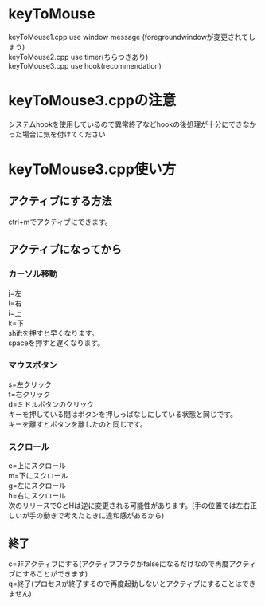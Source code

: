 # keyToMouse  
keyToMouse1.cpp use window message (foregroundwindowが変更されてしまう)   
keyToMouse2.cpp use timer(ちらつきあり)  
keyToMouse3.cpp use hook(recommendation)  
#  keyToMouse3.cppの注意  
システムhookを使用しているので異常終了などhookの後処理が十分にできなかった場合に気を付けてください
# keyToMouse3.cpp使い方
## アクティブにする方法  
ctrl+mでアクティブにできます。  
## アクティブになってから  
### カーソル移動
j=左  
l=右  
i=上  
k=下  
shiftを押すと早くなります。   
spaceを押すと遅くなります。   
### マウスボタン  
s=左クリック  
f=右クリック  
d=ミドルボタンのクリック  
キーを押している間はボタンを押しっぱなしにしている状態と同じです。  
キーを離すとボタンを離したのと同じです。  
### スクロール  
e=上にスクロール  
m=下にスクロール  
g=左にスクロール  
h=右にスクロール  
次のリリースでGとHは逆に変更される可能性があります。(手の位置では左右正しいが手の動きで考えたときに違和感があるから)  
## 終了
c=非アクティブにする(アクティブフラグがfalseになるだけなので再度アクティブにすることができます)  
q=終了(プロセスが終了するので再度起動しないとアクティブにすることはできません)  
